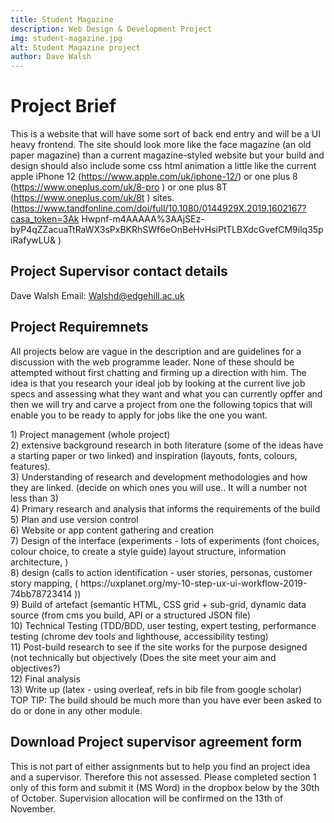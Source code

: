 ```yaml
---
title: Student Magazine
description: Web Design & Development Project
img: student-magazine.jpg
alt: Student Magazine project
author: Dave Walsh 
---
```


# Project Brief 
This is a website that will have some sort of back end entry and will be a UI heavy frontend.
The site should look more like the face magazine (an old paper magazine) than a current
magazine-styled website but your build and design should also include some css html
animation a little like the current apple iPhone 12 (https://www.apple.com/uk/iphone-12/)
or one plus 8 (https://www.oneplus.com/uk/8-pro ) or one plus 8T
(https://www.oneplus.com/uk/8t ) sites.
(https://www.tandfonline.com/doi/full/10.1080/0144929X.2019.1602167?casa_token=3Ak
Hwpnf-m4AAAAA%3AAjSEz-byP4qZZacuaTtRaWX3sPxBKRhSWf6eOnBeHvHsiPtTLBXdcGvefCM9ilq35piRafywLU& )

## Project Supervisor contact details
Dave Walsh
Email: Walshd@edgehill.ac.uk

## Project Requiremnets
All projects below are vague in the description and are guidelines for a discussion
with the web programme leader. None of these should be attempted without first
chatting and firming up a direction with him.
The idea is that you research your ideal job by looking at the current live job specs and assessing
what they want and what you can currently opffer and then we will try and carve a project from
one the following topics that will enable you to be ready to apply for jobs like the one you want.
<div class="text-block">
1) Project management (whole project)
</div>
<div class="text-block">
2) extensive background research in both literature (some of the ideas have a starting
paper or two linked) and inspiration (layouts, fonts, colours, features).
</div>
<div class="text-block">
3) Understanding of research and development methodologies and how they are linked.
(decide on which ones you will use.. It will a number not less than 3)
</div>
<div class="text-block">
4) Primary research and analysis that informs the requirements of the build
</div>
<div class="text-block">
5) Plan and use version control
</div>
<div class="text-block">
6) Website or app content gathering and creation
</div>
<div class="text-block">
7) Design of the interface (experiments - lots of experiments (font choices, colour
choice, to create a style guide) layout structure, information architecture, )
</div>
<div class="text-block">
8) design (calls to action identification - user stories, personas, customer story
mapping, ( https://uxplanet.org/my-10-step-ux-ui-workflow-2019-74bb78723414 ))
</div>
<div class="text-block">
9) Build of artefact (semantic HTML, CSS grid + sub-grid, dynamic data source (from
cms you build, API or a structured JSON file)
</div>
<div class="text-block">
10) Technical Testing (TDD/BDD, user testing, expert testing, performance testing
(chrome dev tools and lighthouse, accessibility testing)
</div>
<div class="text-block">
11) Post-build research to see if the site works for the purpose designed (not technically
but objectively (Does the site meet your aim and objectives?)
</div>
<div class="text-block">
12) Final analysis
</div>
<div class="text-block">
13) Write up (latex - using overleaf, refs in bib file from google scholar)
</div>


<div class="text-block border-text-block">
TOP TIP: The build should be much more than you have ever
been asked to do or done in any other module.
</div>


## Download Project supervisor agreement form 
This is not part of either assignments but to help you find an project idea and a supervisor. Therefore this not assessed. 
Please completed section 1 only of this form and submit it (MS Word) in the dropbox below by the 30th of October. 
Supervision allocation will be confirmed on the 13th of November.
